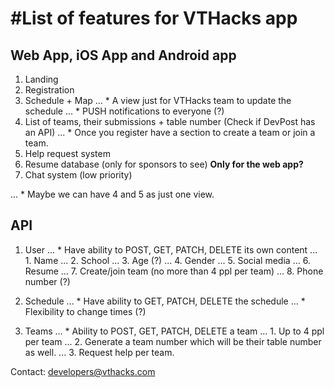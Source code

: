 #List of features for VTHacks app
=================================

Web App, iOS App and Android app
--------------------------------
1. Landing
2. Registration
3. Schedule + Map
... * A view just for VTHacks team to update the schedule
... * PUSH notifications to everyone (?)
4. List of teams, their submissions + table number (Check if DevPost has an
   API)
... * Once you register have a section to create a team or join a team.
5. Help request system
6. Resume database (only for sponsors to see) __Only for the web app?__ 
7. Chat system (low priority)

... * Maybe we can have 4 and 5 as just one view.


API
---
1. User
... * Have ability to POST, GET, PATCH, DELETE its own content
... 1. Name
... 2. School
... 3. Age (?)
... 4. Gender
... 5. Social media
... 6. Resume
... 7. Create/join team (no more than 4 ppl per team)
... 8. Phone number (?)

2. Schedule
... * Have ability to GET, PATCH, DELETE the schedule
... * Flexibility to change times (?)

3. Teams
... * Ability to POST, GET, PATCH, DELETE a team
... 1. Up to 4 ppl per team
... 2. Generate a team number which will be their table number as well.
... 3. Request help per team.

Contact: developers@vthacks.com
